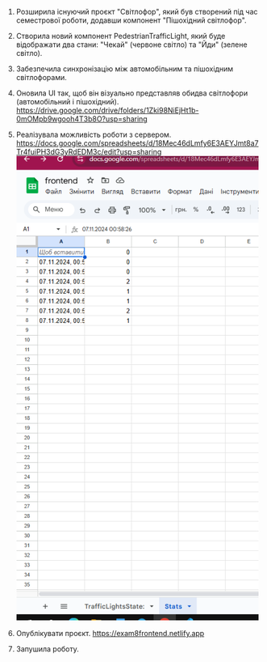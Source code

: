 1. Розширила існуючий проєкт "Світлофор", який був створений під час семестрової роботи, додавши компонент "Пішохідний світлофор". 

2. Створила новий компонент PedestrianTrafficLight, який буде відображати два стани: "Чекай" (червоне світло) та "Йди" (зелене світло).

3. Забезпечила синхронізацію між автомобільним та пішохідним світлофорами.

4. Оновила UI так, щоб він візуально представляв обидва світлофори (автомобільний і пішохідний).
https://drive.google.com/drive/folders/1Zki98NiEjHt1b-0mOMpb9wgooh4T3b8O?usp=sharing

5. Реалізувала можливість роботи з сервером.
https://docs.google.com/spreadsheets/d/18Mec46dLmfy6E3AEYJmt8a7Tr4fuiPH3dG3yRdEDM3c/edit?usp=sharing
![Результат роботи світлофора](traffic-lights-100/Screenshot_1.png)

6. Опублікувати проєкт.
https://exam8frontend.netlify.app
7. Запушила роботу.